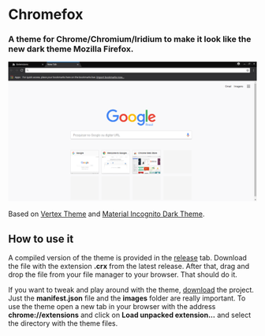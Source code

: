 # Chromefox

### A theme for Chrome/Chromium/Iridium to make it look like the new dark theme Mozilla Firefox.

![Screenshot](screenshots/1366x768.png)

Based on [Vertex Theme](https://github.com/horst3180/vertex-theme) and [Material Incognito Dark Theme](https://github.com/Fiddle-N/material-incognito-dark-theme).


## How to use it

A compiled version of the theme is provided in the [release](https://github.com/saviocmc/chromefox-theme/releases) tab.
Download the file with the extension **.crx** from the latest release.
After that, drag and drop the file from your file manager to your browser.
That should do it.

If you want to tweak and play around with the theme, [download](https://github.com/saviocmc/chromefox-theme/archive/master.zip) the project.
Just the **manifest.json** file and the **images** folder are really important.
To use the theme open a new tab in your browser with the address **chrome://extensions** and click on **Load unpacked extension...** and select the directory with the theme files.
